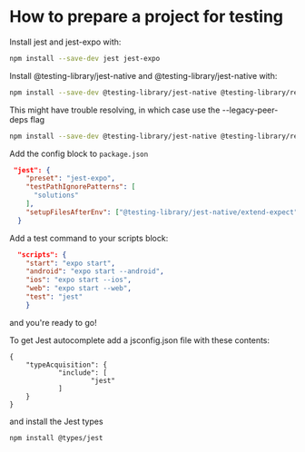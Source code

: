 # How to prepare a project for testing

Install jest and jest-expo with:

```bash
npm install --save-dev jest jest-expo
```

Install @testing-library/jest-native and @testing-library/jest-native with:

```bash
npm install --save-dev @testing-library/jest-native @testing-library/react-native
```

This might have trouble resolving, in which case use the --legacy-peer-deps flag

```bash
npm install --save-dev @testing-library/jest-native @testing-library/react-native --legacy-peer-deps
```

Add the config block to `package.json`

```json
 "jest": {
    "preset": "jest-expo",
    "testPathIgnorePatterns": [
      "solutions"
    ],
    "setupFilesAfterEnv": ["@testing-library/jest-native/extend-expect"]
  }
```

Add a test command to your scripts block:

```json
  "scripts": {
    "start": "expo start",
    "android": "expo start --android",
    "ios": "expo start --ios",
    "web": "expo start --web",
    "test": "jest"
	}
```

and you're ready to go!

To get Jest autocomplete add a jsconfig.json file with these contents:

```
{
	"typeAcquisition": {
			"include": [
					"jest"
			]
	}
}
```

and install the Jest types

```
npm install @types/jest
```